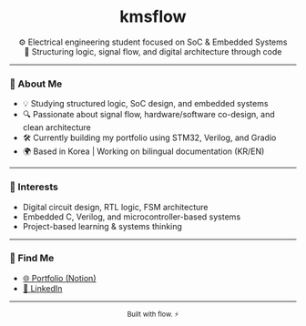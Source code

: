 <h1 align="center">kmsflow</h1>

<p align="center">
  ⚙️ Electrical engineering student focused on SoC & Embedded Systems<br/>
  🧠 Structuring logic, signal flow, and digital architecture through code
</p>

---

### 👋 About Me
- 💡 Studying structured logic, SoC design, and embedded systems
- 🔍 Passionate about signal flow, hardware/software co-design, and clean architecture
- 🛠 Currently building my portfolio using STM32, Verilog, and Gradio
- 🌍 Based in Korea | Working on bilingual documentation (KR/EN)

---

### 🧩 Interests
- Digital circuit design, RTL logic, FSM architecture
- Embedded C, Verilog, and microcontroller-based systems
- Project-based learning & systems thinking

---

### 🔗 Find Me
- [🌐 Portfolio (Notion)](https://minseok-kwon.notion.site/KMS-11bd9a47a8a78041854)
- [💼 LinkedIn](https://www.linkedin.com/in/minseok-kwon)

---

<p align="center">
  <sub>Built with flow. ⚡</sub>
</p>
